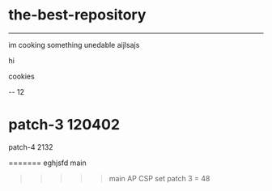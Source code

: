 # the-best-repository
_____________
im cooking something unedable
aijlsajs

hi 

cookies

--
12

patch-3
120402
=======



patch-4
2132

=======
eghjsfd
main
>>>>> main
AP CSP
set patch 3 = 48

